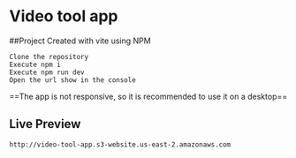 # Video tool app

##Project Created with vite using NPM

    Clone the repository
    Execute npm i
    Execute npm run dev
    Open the url show in the console


==The app is not responsive, so it is recommended to use it on a desktop==

## Live Preview

    http://video-tool-app.s3-website.us-east-2.amazonaws.com
